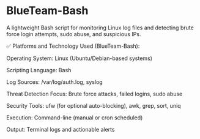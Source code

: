 # BlueTeam-Bash
A lightweight Bash script for monitoring Linux log files and detecting brute force login attempts, sudo abuse, and suspicious IPs.

✅ Platforms and Technology Used (BlueTeam-Bash):

Operating System: Linux (Ubuntu/Debian-based systems)

Scripting Language: Bash

Log Sources: /var/log/auth.log, syslog

Threat Detection Focus: Brute force attacks, failed logins, sudo abuse

Security Tools: ufw (for optional auto-blocking), awk, grep, sort, uniq

Execution: Command-line (manual or cron scheduled)

Output: Terminal logs and actionable alerts
